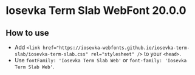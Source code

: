 # Iosevka Term Slab WebFont 20.0.0

## How to use

- Add `<link href="https://iosevka-webfonts.github.io/iosevka-term-slab/iosevka-term-slab.css" rel="stylesheet" />` to your `<head>`.
- Use `fontFamily: 'Iosevka Term Slab Web'` or `font-family: 'Iosevka Term Slab Web'`.
